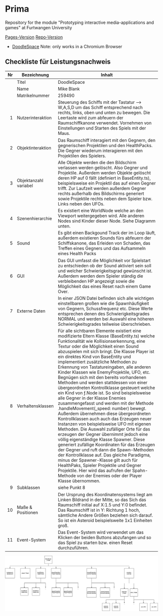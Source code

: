 # Prima
Repository for the module "Prototyping interactive media-applications and games" at Furtwangen University

[Pages-Version](https://paradoxmike.github.io/PRIMA-SoSe21/)
[Repo-Version](https://github.com/ParadoxMike/PRIMA-SoSe21)

- [DoodleSpace](https://paradoxmike.github.io/PRIMA-SoSe21/DoodleSpace/index.html) Note: only works in a Chromium Browser


## Checkliste für Leistungsnachweis

| Nr | Bezeichnung           | Inhalt                                                                                                                                                                                                                                                                         |
|---:|-----------------------|--------------------------------------------------------------------------------------------------------------------------------------------------------------------------------------------------------------------------------------------------------------------------------|
|    | Titel                 | DoodleSpace
|    | Name                  | Mike Blank
|    | Matrikelnummer        | 259490
|  1 | Nutzerinteraktion     | Steuerung des Schiffs mit der Tastatur --> W,A,S,D um das Schiff entsprechend nach rechts, links, oben und unten zu bewegen. Die Leertaste wird zum abfeuern der Raumschiffkanone verwendet. Vornehmen von Einstellungen und Starten des Spiels mit der Maus.                  |
|  2 | Objektinteraktion     | Das Raumschiff interagiert mit den Gegnern, den gegnerischen Projektilen und den HealthPacks. Die Gegner wiederum interagieren mit den Projektilen des Spielers.                                                                                                               |
|  3 | Objektanzahl variabel | Alle Objekte werden die den Bildschirm verlassen werden gelöscht. Also Gegner und Projektile. Außerdem werden Objekte gelöscht deren HP auf 0 fällt (definiert in BaseEntity.ts), beispielsweise ein Projektil das auf einen Gegner trifft. Zur Laufzeit werden außerdem Gegner rechts außerhalb des Bildschirms generiert sowie Projektile rechts neben dem Spieler bzw. Links neben den UFOs.|
|  4 | Szenenhierarchie      | Es existiert eine WorldNode welche an den Viewport weitergegeben wird. Alle anderen Nodes sind Kinder dieser Node. Siehe Diagramm unten.                                                                                                                                       |
|  5 | Sound                 | Es gibt einen Backgound Track der im Loop läuft, außerdem existieren Sounds fürs abfeuern der Schiffskanone, das Erleiden von Schaden, das Treffen eines Gegners und das Aufsammeln eines Health Packs                                                                         |
|  6 | GUI                   | Das GUI umfasst die Möglichkeit vor Spielstart zu entschieden ob der Sound aktiviert sein soll und welcher Schwierigkeitsgrad gewünscht ist. Außerdem werden dem Spieler ständig die verbleibenden HP angezeigt sowie die Möglichkeit das eines Reset nach einem Game Over.    |
|  7 | Externe Daten         | In einer JSON Datei befinden sich alle wichtigen einstellbaren großen wie die Spawnhäufigkeit von Gegnern, Schussfrequenz etc. Diese Werte entsprechen denen des Schwierigkeitsgrades NORMAL und werden bei Auswahl eine höheren Schwierigkeitsgrades teilweise überschrieben. |
|  8 | Verhaltensklassen     | Für alle sichtbaren Elemente existiert eine modifizierte Eltern Klasse (BaseEntity.ts) welche Funktionalität wie Kollisionserkennung, eine Textur oder die Möglichkeit einen Sound abzuspielen mit sich bringt. Die Klasse Player ist ein direktes Kind von BaseEntity und implementiert zusätzliche Methoden zu Erkennung von Tastatureingaben, alle anderen Kinder Klassen wie EnemyProjektile, UFO, etc. Begnügen sich mit den bereits vorhandenen Methoden und werden stattdessen von einer übergeordneten Kontrollklasse gesteuert welche ein Kind von ƒ.Node ist. So sind beispielsweise alle Gegner in der Klasse Enemies zusammengefasst und werden mit der Methode .handleMovement(_speed: number) bewegt. Außerdem übernehmen diese übergeordneten Kontrollklassen auch auch das Erzeugen neuer Instanzen von beispielsweise UFO mit eigenen Methoden. Die Auswahl zufälliger Orte für das erzeugen der Gegner übernimmt jedoch eine völlig eigenständige Klasse Spawner. Diese generiert zufällige Koordinaten für das Erzeugen der Gegner und ruft dann die Spawn-Methoden der Kontrollklasse auf. Das gleiche Paradigma, minus der Spawner-Klasse gilt auch für HealthPaks, Spieler Projektile und Gegner Projektile. Hier wird das aufrufen der Spahn-Methode von der Enemies oder der Player Klasse übernommen.|
|  9 | Subklassen            | siehe Punkt 8 |
| 10 | Maße & Positionen     | Der Ursprung des Koordinatensystems liegt am Linken Bildrand in der Mitte, so das Sich das Raumschiff initial auf X:1.5 und Y:0 befindet. Das Raumschiff ist in Y: Richtung 1 hoch, sämtliche Andere Größen beziehen sich darauf. So ist ein Asteroid beispielsweite 1x1 Einheiten groß.|
| 11 | Event-System          | Das Event-System wird verwendet um das Klicken der beiden Buttons abzufangen und so das Spiel zu starten bzw. einen Reset durchzuführen.                                                                                                                                                                                |

![Node Hierarchy Diagram](./DoodleSpace/doku/node_hierarchy.png)
